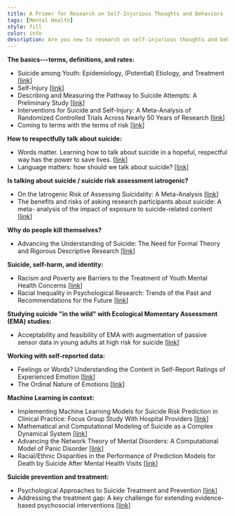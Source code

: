 ```yaml
---
title: A Primer for Research on Self-Injurious Thoughts and Behaviors
tags: [Mental Health]
style: fill
color: info
description: Are you new to research on self-injurious thoughts and behaviors (SITBs)? This reading list will help you get started.
---
```


**The basics---terms, definitions, and rates:**
* Suicide among Youth: Epidemiology, (Potential) Etiology, and Treatment [[link](https://www.ncbi.nlm.nih.gov/pmc/articles/PMC5867204/pdf/nihms906198.pdf)]
* Self-Injury [[link](https://projects.iq.harvard.edu/files/nocklab/files/nock_2010_self-injury_arcp_0.pdf)]
* Describing and Measuring the Pathway to Suicide Attempts: A Preliminary Study [[link](https://nocklab.fas.harvard.edu/files/nocklab/files/millner_2016_pathway_suicideattempts_sltb.pdf)]
* Interventions for Suicide and Self-Injury: A Meta-Analysis of Randomized Controlled Trials Across Nearly 50 Years of Research [[link](https://www.apa.org/pubs/journals/features/bul-bul0000305.pdf)]
* Coming to terms with the terms of risk [[link](https://pubmed.ncbi.nlm.nih.gov/9107150/)]

**How to respectfully talk about suicide:**
* Words matter. Learning how to talk about suicide in a hopeful, respectful way has the power to save lives. [[link](https://www.camh.ca/-/media/files/words-matter-suicide-language-guide.pdf)]
* Language matters: how should we talk about suicide? [[link](https://www.nationalelfservice.net/mental-health/suicide/language-matters-how-should-we-talk-about-suicide/)]

**Is talking about suicide / suicide risk assessment iatrogenic?**
* On the Iatrogenic Risk of Assessing Suicidality: A Meta-Analysis [[link](https://onlinelibrary.wiley.com/doi/pdfdirect/10.1111/sltb.12368?casa_token=fZPUuDJGDx8AAAAA:-qfbOH5pCQomF2LJ1TvSsa-5Usa0XbVXOF2EWCRlMahLug399qcRCdUy8WLgKIr9V7rgW3eFz-vuz1U)]
* The benefits and risks of asking research participants about suicide: A meta-
analysis of the impact of exposure to suicide-related content [[link](https://pubmed.ncbi.nlm.nih.gov/30014862/)]

**Why do people kill themselves?**
* Advancing the Understanding of Suicide: The Need for Formal Theory and Rigorous Descriptive Research [[link](https://www.ncbi.nlm.nih.gov/pmc/articles/PMC7429350/pdf/nihms-1607402.pdf)]

**Suicide, self-harm, and identity:**
* Racism and Poverty are Barriers to the Treatment of Youth Mental Health Concerns [[link](https://nocklab.fas.harvard.edu/files/nocklab/files/racism_and_poverty_are_barriers_to_the_treatment_of_youth_mental_health_concerns.pdf)]
* Racial Inequality in Psychological Research: Trends of the Past and Recommendations for the Future [[link](https://pubmed.ncbi.nlm.nih.gov/32578504/)]

**Studying suicide "in the wild" with Ecological Momentary Assessment (EMA) studies:**
* Acceptability and feasibility of EMA with augmentation of passive sensor data in young adults at high risk for suicide [[link](https://pubmed.ncbi.nlm.nih.gov/37487460/)]

**Working with self-reported data:**
* Feelings or Words? Understanding the Content in Self-Report Ratings of Experienced Emotion [[link](https://www.ncbi.nlm.nih.gov/pmc/articles/PMC1351136/pdf/nihms2916.pdf)]
* The Ordinal Nature of Emotions [[link](https://yannakakis.net/wp-content/uploads/2018/11/ordinal-nature-emotions.pdf)]

**Machine Learning in context:**
* Implementing Machine Learning Models for Suicide Risk Prediction in Clinical Practice: Focus Group Study With Hospital Providers [[link](https://www.ncbi.nlm.nih.gov/pmc/articles/PMC8956996/pdf/formative_v6i3e30946.pdf)]
* Mathematical and Computational Modeling of Suicide as a Complex Dynamical System [[link](https://osf.io/preprints/psyarxiv/b29cs/)]
* Advancing the Network Theory of Mental Disorders: A Computational Model of Panic Disorder [[link](https://osf.io/preprints/psyarxiv/km37w/)]
* Racial/Ethnic Disparities in the Performance of Prediction Models for Death by Suicide After Mental Health Visits [[link](https://jamanetwork.com/journals/jamapsychiatry/article-abstract/2778923)]

**Suicide prevention and treatment:**
* Psychological Approaches to Suicide Treatment and Prevention [[link](https://link.springer.com/content/pdf/10.1007/s40501-015-0064-3.pdf)]
* Addressing the treatment gap: A key challenge for extending evidence-based psychosocial interventions [[link](https://pubmed.ncbi.nlm.nih.gov/28110678/)]

<br/>

